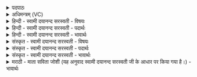 <details><summary>पदपाठः</summary>

ब्रा॒ह्म॒णम्। अ॒द्य। वि॒दे॒य॒म्। पि॒तृ॒मन्त॒मिति॑ पितृ॒ऽमन्त॑म्। पै॒तृ॒म॒त्यमिति॑ पैतृऽम॒त्यम्। ऋषि॑म्। आ॒र्षे॒यम्। सु॒धातु॑दक्षिण॒मिति॑ सु॒धातु॑ऽदक्षिणम्। अ॒स्मद्रा॑ता॒ इत्य॒स्मत्ऽरा॑ताः। दे॒व॒त्रेति॑ देव॒ऽत्रा। ग॒च्छ॒त॒। प्र॒दा॒तार॒मिति॑ प्रऽदा॒तार॑म्। आ। वि॒श॒त॒। ४६।
</details>

<details><summary>अधिमन्त्रम् (VC)</summary>

- विद्वांसो देवता
- आङ्गिरस ऋषिः
- भुरिग् आर्षी त्रिष्टुप्
- धैवतः
</details>

<details><summary>हिन्दी - स्वामी दयानन्द सरस्वती - विषयः</summary>

अब दक्षिणा किस को और किस प्रकार देनी चाहिये, इस विषय का उपदेश अगले मन्त्र में कहा है ॥
</details>

<details><summary>हिन्दी - स्वामी दयानन्द सरस्वती - पदार्थः</summary>

पदार्थान्वयभाषाः -  हे प्रजा सभा और सेना के मनुष्यो ! जैसे मैं (अद्य) आज (ब्राह्मणम्) वेद और ईश्वर को जाननेवाला (पितृमन्तम्) प्रशंसनीय पितृ अर्थात् सत्यासत्य के विवेक से जिसके सर्वथा रक्षक हैं, उस (पैतृमत्यम्) पितृभाव को प्राप्त (ऋषिम्) वेदार्थ विज्ञान करानेवाला ऋषि (आर्षेयम्) जो ऋषिजनों के इस योग से उत्पन्न हुए विज्ञान को प्राप्त (सुधातुदक्षिणम्) जिसके अच्छी-अच्छी पुष्टिकारक दक्षिणारूप धातु हैं, उस (प्रदातारम्) अच्छे दानशील पुरुष को (विदेयम्) प्राप्त होऊँ, वैसे तुम लोग (अस्मद्राताः) हमारे लिये अच्छे गुणों के देनेवाले होकर (देवत्रा) शुद्ध गुण, कर्म, स्वभावयुक्त विद्वानों के (आगच्छत) समीप आओ और शुभ गुणों में (आविशत) प्रवेश करो ॥४६॥
</details>

<details><summary>हिन्दी - स्वामी दयानन्द सरस्वती - भावार्थः</summary>

भावार्थभाषाः -  इस मन्त्र में वाचकलुप्तोपमालङ्कार है। उत्साही पुरुष को क्या नहीं प्राप्त हो सकता, कौन ऐसा पुरुष है कि जो प्रयत्न के साथ विद्वानों का सेवन कर ऋषि लोगों के प्रकाशित किये हुए योगविज्ञान को न सिद्ध कर सके। कोई भी विद्वान् अच्छे गुण, कर्म्म और स्वभाव से विपरीत नहीं हो सकता और दाताजनों को कृपणता कभी नहीं आती है। इससे जो देनेवाले दक्षिणा में प्रशंसनीय पदार्थ सुपात्र, धार्मिक, सर्वोपकारक विद्वानों को देते हैं, उनकी अचल कीर्ति क्यों कर न हो ॥४६॥
</details>

<details><summary>संस्कृत - स्वामी दयानन्द सरस्वती - विषयः</summary>

अथ दक्षिणा कस्मै कथं च दातव्येत्युपदिश्यते ॥
</details>

<details><summary>संस्कृत - स्वामी दयानन्द सरस्वती - पदार्थः</summary>

पदार्थान्वयभाषाः -  हे प्रजासभासेनाजना ! यथाहमद्य ब्राह्मणं पितृमन्तं पैतृमत्यमृषिमार्षेयं सुधातुदक्षिणं प्रदातारं च विदेयम्, तथाऽस्मद्राताः सन्तो यूयं देवत्रा गच्छत, शुभान् गुणानाविशत ॥४६॥
</details>

<details><summary>संस्कृत - स्वामी दयानन्द सरस्वती - भावार्थः</summary>

भावार्थभाषाः -  अत्र वाचकलुप्तोपमालङ्कारः। उत्साहितेन पुरुषेण किमाप्तुमशक्यमस्ति, को नाम खलु प्रयत्नेन विदुषः सेवित्वार्षं योगविज्ञानं साधितुन्न शक्नुयात्। नहि कश्चिदपि विद्वान् सद्गुणस्वभावग्रहणाद् विरज्येत, नहि दातॄन् कार्प्पण्यं कदाचिदाविशत्वतो यैर्दक्षिणायां प्रशस्ताः पदार्थाः प्रदीयन्ते, तेषामतुला कीर्तिः कुतो न जायेत ॥४६॥
</details>

<details><summary>मराठी - माता सविता जोशी (यह अनुवाद स्वामी दयानन्द सरस्वती जी के आधार पर किया गया है।) - भावार्थः</summary>

भावार्थभाषाः -  या मंत्रात वाचकलुप्तोमालंकार आहे. उत्साही माणसाला कोणत्या गोष्टी प्राप्त होत नाहीत? असा कोण आहे जो विद्वानांचा संग करून ऋषीमुनींनी प्रकट केलेले योगविज्ञान प्रयत्नाने साध्य करू शकणार नाही? कोणताही विद्वान, उत्तम गुणकर्म स्वभावाच्या विपरीत वागत नसतो. दाता कधीच कृपण नसतो. जी दानशूर माणसे धार्मिक, सर्वांवर उपकार करणाऱ्या सुपात्र विद्वानांना उत्तम पदार्थ दक्षिणेच्या स्वरूपात देतात. त्यांना चिरस्थायी अशी कीर्ती का बरे मिळणार नाही?
</details>